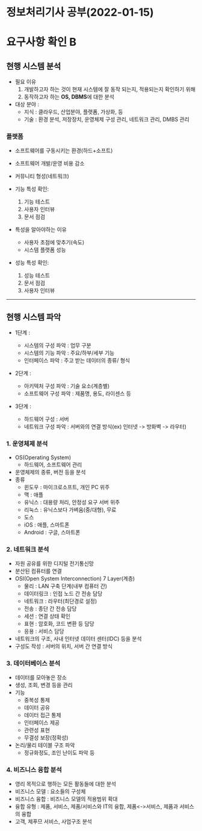 # 정보처리기사 공부(2022-01-15)



# 요구사항 확인 B

## 현행 시스템 분석

* 필요 이유
  1. 개발하고자 하는 것이 현재 시스템에 잘 동작 되는지, 적용되는지 확인하기 위해
  2. 동작하고자 하는 **OS, DBMS**에 대한 분석
* 대상 분야 :
  * 지식 : 클라우드, 산업분야, 플랫폼, 가상화, 등
  * 기술 : 환경 분석, 저장장치, 운영체제 구성 관리, 네트워크 관리, DMBS 관리



### 플랫폼

* 소프트웨어를 구동시키는 환경(하드+소프트)
* 소프트웨어 개발/운영 비용 감소
* 커뮤니티 형성(네트워크)
* 기능 특성 확인:
  1. 기능 테스트
  2. 사용자 인터뷰
  3. 문서 점검

* 특성을 알아야하는 이유
  * 사용자 초점에 맞추기(속도)
  * 시스템 플랫폼 성능
* 성능 특성 확인:
  1. 성능 테스트
  2. 문서 점검
  3. 사용자 인터뷰



---

## 현행 시스템 파악

* 1단계 : 

  * 시스템의 구성 파악 : 업무 구분
  * 시스템의 기능 파악 : 주요/하부/세부 기능
  * 인터페이스 파악 : 주고 받는 데이터의 종류/ 형식

  

* 2단계 : 

  * 아키텍처 구성 파악 : 기술 요소(계층별)
  * 소프트웨어 구성 파악 : 제품명, 용도, 라이센스 등

* 3단계 : 

  * 하드웨어 구성 : 서버 
  * 네트워크 구성 파악 :  서버와의 연결 방식(ex) 인터넷 -> 방화벽 -> 라우터)

### 1. 운영체제 분석

* OS(Operating System)
  * 하드웨어, 소프트웨어 관리
* 운영체제의 종류, 버전 등을 분석
* 종류 
  * 윈도우 : 마이크로소프트, 개인 PC 위주
  * 맥 :  애플
  * 유닉스 : 대용량 처리, 안정성 요구 서버 위주
  * 리눅스 : 유닉스보다 가벼움(중/대형), 무료
  * 도스
  * iOS : 애플,  스마트폰
  * Android : 구글, 스마트폰



### 2. 네트워크 분석

* 자원 공유를 위한 디지털 전기통신망
* 분산된 컴퓨터를 연결
* OSI(Open System Interconnection) 7 Layer(계층)
  * 물리 : LAN 구축 단계(내부 컴퓨터 간)
  * 데이터링크 : 인접 노드 간 전송 담당
  * 네트워크 : 라우터(최단경로 설정)
  * 전송 :  종단  간 전송 담당
  * 세션 : 연결 상태 확인
  * 표현 : 암호화, 코드 변환 등 담당
  * 응용 : 서비스 담당
* 네트워크의 구조, 사내 인터넷 데이터 센터(IDC) 등을 분석
* 구성도 작성 : 서버의 위치, 서버 간 연결 방식



### 3. 데이터베이스 분석

* 데이터를 모아놓은 장소
* 생성, 조회, 변경 등을 관리
* 기능 
  * 중복성 통제
  * 데이터 공유
  * 데이터 접근 통제
  * 인터페이스 제공
  * 관련성 표현
  * 무결성 보장(정확성)
* 논리/물리 테이블 구조 파악
  * 정규화정도, 조인 난이도 파악 등



### 4. 비즈니스 융합 분석

* 영리 목적으로 행하는 모든 활동들에 대한 분석
* 비즈니스 모델 : 요소들의 구성체
* 비즈니스 융합 : 비즈니스 모델의 적용범위 확대
* 융합 유형 : 제품, 서비스, 제품/서비스와 IT의 융합, 제품<->서비스, 제품과 서비스의 융합
* 고객, 제푸므 서비스, 사업구조 분석

 